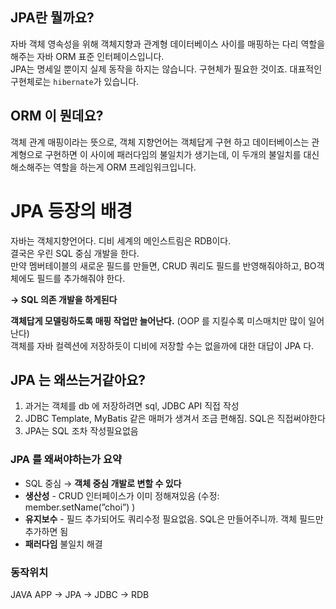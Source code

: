 
## JPA란 뭘까요?

자바 객체 영속성을 위해
객체지향과 관계형 데이터베이스 사이를 매핑하는 다리 역할을 해주는 자바 ORM 표준 인터페이스입니다.  
JPA는 명세일 뿐이지 실제 동작을 하지는 않습니다. 구현체가 필요한 것이죠.
대표적인 구현체로는 `hibernate`가 있습니다.

## ORM 이 뭔데요?
객체 관계 매핑이라는 뜻으로, 객체 지향언어는 객체답게 구현 하고 데이터베이스는 관계형으로 구현하면
이 사이에 패러다임의 불일치가 생기는데, 이 두개의 불일치를 대신 해소해주는 역할을 하는게 ORM 프레임워크입니다.

# JPA 등장의 배경

자바는 객체지향언어다. 디비 세계의 메인스트림은 RDB이다.  
결국은 우린 SQL 중심 개발을 한다.  
만약 멤버테이블의 새로운 필드를 만들면, CRUD 쿼리도 필드를 반영해줘야하고, BO객체에도 필드를 추가해줘야 한다.   

**→ SQL 의존 개발을 하게된다**  

**객체답게 모델링하도록 매핑 작업만 늘어난다.** (OOP 를 지킬수록 미스매치만 많이 일어난다)  
객체를 자바 컬렉션에 저장하듯이 디비에 저장할 수는 없을까에 대한 대답이 JPA 다.

## JPA 는 왜쓰는거같아요?

1. 과거는 객체를 db 에 저장하려면 sql, JDBC API 직접 작성
2. JDBC Template, MyBatis 같은 매퍼가 생겨서 조금 편해짐. SQL은 직접써야한다
3. JPA는 SQL 조차 작성필요없음

### JPA 를 왜써야하는가 요약

- SQL  중심 → **객체 중심 개발로 변할 수 있다**
- **생산성** - CRUD 인터페이스가 이미 정해져있음 (수정: member.setName(”choi”) )
- **유지보수** - 필드 추가되어도 쿼리수정 필요없음. SQL은 만들어주니까. 객체 필드만 추가하면 됨
- **패러다임** 불일치 해결

### 동작위치

JAVA APP → JPA → JDBC → RDB
